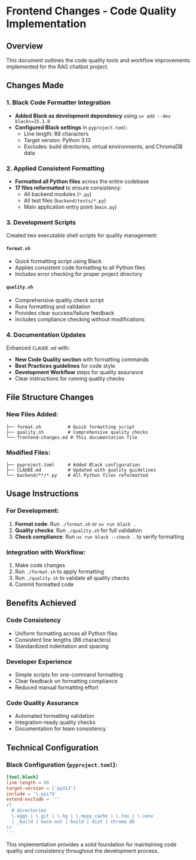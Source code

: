 # Frontend Changes - Code Quality Implementation

## Overview
This document outlines the code quality tools and workflow improvements implemented for the RAG chatbot project.

## Changes Made

### 1. Black Code Formatter Integration
- **Added Black as development dependency** using `uv add --dev black>=25.1.0`
- **Configured Black settings** in `pyproject.toml`:
  - Line length: 88 characters
  - Target version: Python 3.13
  - Excludes: build directories, virtual environments, and ChromaDB data

### 2. Applied Consistent Formatting
- **Formatted all Python files** across the entire codebase
- **17 files reformatted** to ensure consistency:
  - All backend modules (`*.py`)
  - All test files (`backend/tests/*.py`)
  - Main application entry point (`main.py`)

### 3. Development Scripts
Created two executable shell scripts for quality management:

#### `format.sh`
- Quick formatting script using Black
- Applies consistent code formatting to all Python files
- Includes error checking for proper project directory

#### `quality.sh` 
- Comprehensive quality check script
- Runs formatting and validation
- Provides clear success/failure feedback
- Includes compliance checking without modifications

### 4. Documentation Updates
Enhanced `CLAUDE.md` with:
- **New Code Quality section** with formatting commands
- **Best Practices guidelines** for code style
- **Development Workflow** steps for quality assurance
- Clear instructions for running quality checks

## File Structure Changes

### New Files Added:
```
├── format.sh          # Quick formatting script
├── quality.sh         # Comprehensive quality checks
└── frontend-changes.md # This documentation file
```

### Modified Files:
```
├── pyproject.toml     # Added Black configuration
├── CLAUDE.md          # Updated with quality guidelines
└── backend/**/*.py    # All Python files reformatted
```

## Usage Instructions

### For Development:
1. **Format code**: Run `./format.sh` or `uv run black .`
2. **Quality checks**: Run `./quality.sh` for full validation
3. **Check compliance**: Run `uv run black --check .` to verify formatting

### Integration with Workflow:
1. Make code changes
2. Run `./format.sh` to apply formatting
3. Run `./quality.sh` to validate all quality checks
4. Commit formatted code

## Benefits Achieved

### Code Consistency
- Uniform formatting across all Python files
- Consistent line lengths (88 characters)
- Standardized indentation and spacing

### Developer Experience
- Simple scripts for one-command formatting
- Clear feedback on formatting compliance
- Reduced manual formatting effort

### Code Quality Assurance
- Automated formatting validation
- Integration-ready quality checks
- Documentation for team consistency

## Technical Configuration

### Black Configuration (`pyproject.toml`):
```toml
[tool.black]
line-length = 88
target-version = ['py313']
include = '\.pyi?$'
extend-exclude = '''
/(
  # directories
  \.eggs | \.git | \.hg | \.mypy_cache | \.tox | \.venv
  | _build | buck-out | build | dist | chroma_db
)/
'''
```

This implementation provides a solid foundation for maintaining code quality and consistency throughout the development process.